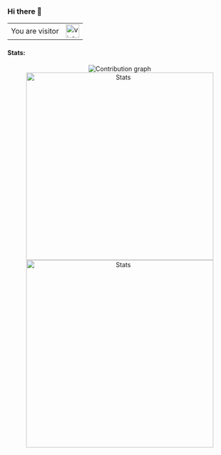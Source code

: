 ### Hi there 👋

<!--
**dishasinha21/dishasinha21** is a ✨ _special_ ✨ repository because its `README.md` (this file) appears on your GitHub profile.

Here are some ideas to get you started:

- 🔭 I’m currently working on ...
- 🌱 I’m currently learning ...
- 👯 I’m looking to collaborate on ...
- 🤔 I’m looking for help with ...
- 💬 Ask me about ...
- 📫 How to reach me: ...
- 😄 Pronouns: ...
- ⚡ Fun fact: ...
-->
<table>
  <tr>
    <td>You are visitor</td>
    <td><img src="https://profile-counter.glitch.me/dishasinha21/count.svg" alt="vistor count" height="30" /></td>
  </tr>
</table>

 #### Stats:
 <p align="center"> 
  <img src="https://activity-graph.herokuapp.com/graph?username=dishasinha21&bg_color=0d1017&color=00ff00&point=11b819&area=true&line=00ff00&hide_border=true" alt="Contribution graph" />
  <img align="center" width="420" src="https://github-readme-stats.vercel.app/api?username=dishasinha21&show_icons=true&theme=dark" alt="Stats" />
  <img align="center" width="420" src="https://github-readme-streak-stats.herokuapp.com/?user=dishasinha21&theme=dark" alt="Stats" />
</p>
